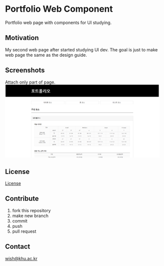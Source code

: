 # Portfolio Web Component
Portfolio web page with components for UI studying.

## Motivation
My second web page after started studying UI dev.
The goal is just to make web page the same as the design guide.

## Screenshots
Attach only part of page.
<img src="image/screenshot.png">


## License
[License](https://github.com/wish1030/Boostcourse-UI/blob/master/Project_A-2/LICENSE)

## Contribute
1. fork this repository
2. make new branch
3. commit
4. push
5. pull request

## Contact
wish@khu.ac.kr
